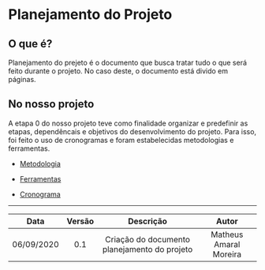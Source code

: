 # Planejamento do Projeto

## O que é?
Planejamento do prejeto é o documento que busca tratar tudo o que será feito durante o projeto. No caso deste, o documento está divido em páginas. 

## No nosso projeto
A etapa 0 do nosso projeto teve como finalidade organizar e predefinir as etapas, dependêncais e objetivos do desenvolvimento do projeto. Para isso, foi feito o uso de cronogramas e foram estabelecidas metodologias e ferramentas.

* [Metodologia](/Methodology/Methodology)

* [Ferramentas](/teamTools/teamTools)

* [Cronograma](/schedule/schedule)

---
|Data|Versão|Descrição|Autor|
|:-:|:-:|:-:|:-:|
|06/09/2020|0.1|Criação do documento planejamento do projeto|Matheus Amaral Moreira|
